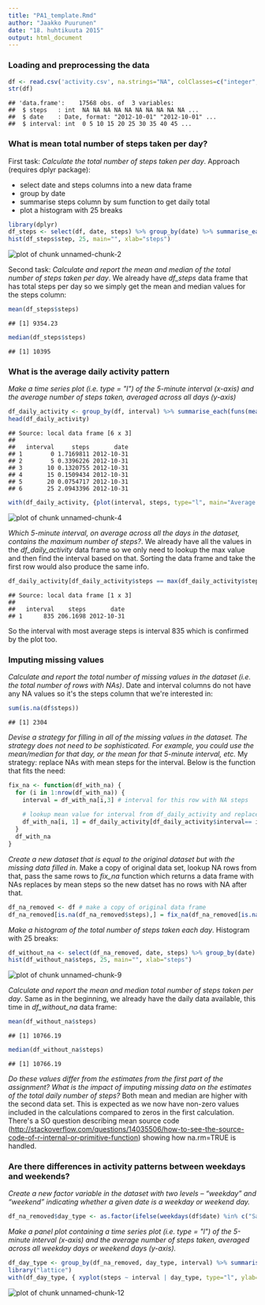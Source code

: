 ```yaml
---
title: "PA1_template.Rmd"
author: "Jaakko Puurunen"
date: "18. huhtikuuta 2015"
output: html_document
---
```


### Loading and preprocessing the data


```r
df <- read.csv('activity.csv', na.strings="NA", colClasses=c("integer", "Date", "integer"))
str(df)
```

```
## 'data.frame':	17568 obs. of  3 variables:
##  $ steps   : int  NA NA NA NA NA NA NA NA NA NA ...
##  $ date    : Date, format: "2012-10-01" "2012-10-01" ...
##  $ interval: int  0 5 10 15 20 25 30 35 40 45 ...
```

### What is mean total number of steps taken per day?

First task: *Calculate the total number of steps taken per day*. Approach (requires dplyr package):
- select date and steps columns into a new data frame
- group by date
- summarise steps column by sum function to get daily total
- plot a histogram with 25 breaks


```r
library(dplyr)
df_steps <- select(df, date, steps) %>% group_by(date) %>% summarise_each(funs(sum(., na.rm=TRUE)), steps)
hist(df_steps$step, 25, main="", xlab="steps")
```

![plot of chunk unnamed-chunk-2](figure/unnamed-chunk-2-1.png) 

Second task: *Calculate and report the mean and median of the total number of steps taken per day*. We already have *df_steps* data frame that has total steps per day so we simply get the mean and median values for the steps column:


```r
mean(df_steps$steps)
```

```
## [1] 9354.23
```

```r
median(df_steps$steps)
```

```
## [1] 10395
```


### What is the average daily activity pattern

*Make a time series plot (i.e. type = "l") of the 5-minute interval (x-axis) and the average number of steps taken, averaged across all days (y-axis)*


```r
df_daily_activity <- group_by(df, interval) %>% summarise_each(funs(mean(., na.rm=TRUE)))
head(df_daily_activity)
```

```
## Source: local data frame [6 x 3]
## 
##   interval     steps       date
## 1        0 1.7169811 2012-10-31
## 2        5 0.3396226 2012-10-31
## 3       10 0.1320755 2012-10-31
## 4       15 0.1509434 2012-10-31
## 5       20 0.0754717 2012-10-31
## 6       25 2.0943396 2012-10-31
```

```r
with(df_daily_activity, {plot(interval, steps, type="l", main="Average daily activity pattern")})
```

![plot of chunk unnamed-chunk-4](figure/unnamed-chunk-4-1.png) 

*Which 5-minute interval, on average across all the days in the dataset, contains the maximum number of steps?*. We already have all the values in the *df_daily_activity* data frame so we only need to lookup the max value and then find the interval based on that. Sorting the data frame and take the first row would also produce the same info.


```r
df_daily_activity[df_daily_activity$steps == max(df_daily_activity$steps),]
```

```
## Source: local data frame [1 x 3]
## 
##   interval    steps       date
## 1      835 206.1698 2012-10-31
```

So the interval with most average steps is interval 835 which is confirmed by the plot too.

### Imputing missing values

*Calculate and report the total number of missing values in the dataset (i.e. the total number of rows with NAs)*. Date and interval columns do not have any NA values so it's the steps column that we're interested in:


```r
sum(is.na(df$steps))
```

```
## [1] 2304
```

*Devise a strategy for filling in all of the missing values in the dataset. The strategy does not need to be sophisticated. For example, you could use the mean/median for that day, or the mean for that 5-minute interval, etc.* My strategy: replace NAs with mean steps for the interval. Below is the function that fits the need:


```r
fix_na <- function(df_with_na) {
  for (i in 1:nrow(df_with_na)) {
    interval = df_with_na[i,3] # interval for this row with NA steps
    
    # lookup mean value for interval from df_daily_activity and replace NA with that
    df_with_na[i, 1] = df_daily_activity[df_daily_activity$interval== interval,]$steps
  }
  df_with_na
}
```

*Create a new dataset that is equal to the original dataset but with the missing data filled in.* Make a copy of original data set, lookup NA rows from that, pass the same rows to *fix_na* function which returns a data frame with NAs replaces by mean steps so the new datset has no rows with NA after that.


```r
df_na_removed <- df # make a copy of original data frame
df_na_removed[is.na(df_na_removed$steps),] = fix_na(df_na_removed[is.na(df_na_removed$steps),])
```

*Make a histogram of the total number of steps taken each day*. Histogram with 25 breaks:


```r
df_without_na <- select(df_na_removed, date, steps) %>% group_by(date) %>% summarise_each(funs(sum(.)))
hist(df_without_na$steps, 25, main="", xlab="steps")
```

![plot of chunk unnamed-chunk-9](figure/unnamed-chunk-9-1.png) 

*Calculate and report the mean and median total number of steps taken per day*. Same as in the beginning, we already have the daily data available, this time in *df_without_na* data frame:


```r
mean(df_without_na$steps)
```

```
## [1] 10766.19
```

```r
median(df_without_na$steps)
```

```
## [1] 10766.19
```

*Do these values differ from the estimates from the first part of the assignment? What is the impact of imputing missing data on the estimates of the total daily number of steps?* Both mean and median are higher with the second data set. This is expected as we now have non-zero values included in the calculations compared to zeros in the first calculation. There's a SO question describing mean source code (http://stackoverflow.com/questions/14035506/how-to-see-the-source-code-of-r-internal-or-primitive-function) showing how na.rm=TRUE is handled. 


### Are there differences in activity patterns between weekdays and weekends?

*Create a new factor variable in the dataset with two levels – “weekday” and “weekend” indicating whether a given date is a weekday or weekend day.* 


```r
df_na_removed$day_type <- as.factor(ifelse(weekdays(df$date) %in% c("Saturday","Sunday"), "weekend", "weekday"))
```

*Make a panel plot containing a time series plot (i.e. type = "l") of the 5-minute interval (x-axis) and the average number of steps taken, averaged across all weekday days or weekend days (y-axis).*


```r
df_day_type <- group_by(df_na_removed, day_type, interval) %>% summarise(steps=mean(steps))
library("lattice")
with(df_day_type, { xyplot(steps ~ interval | day_type, type="l", ylab="Number of steps", layout=c(1,2)) })
```

![plot of chunk unnamed-chunk-12](figure/unnamed-chunk-12-1.png) 

